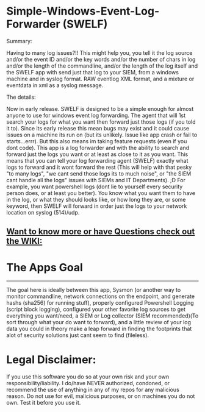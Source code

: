 # Simple-Windows-Event-Log-Forwarder (SWELF) 

Summary:

Having to many log issues?!! This might help you, you tell it the log source and/or the event ID and/or the key words and/or the number of chars in log and/or the length of the commandline, and/or the length of the log itself and the SWELF app with send just that log to your SIEM, from a windows machine and in syslog format. RAW eventlog XML format, and a mixture or eventdata in xml as a syslog message. 

The details:

Now in early release. SWELF is designed to be a simple enough for almost anyone to use for windows event log forwarding. The agent that will 1st search your logs for what you want then forward just those logs (if you told it to). 
Since its early release this mean bugs may exist and it could cause issues on a machine its run on (but its unlikely. Issue like app crash or fail to starts...errr). 
But this also means im taking feature requests (even if you dont code).
This app is a log forwarder and with the ability to search and forward just the logs you want or at least as close to it as you want. This means that you can tell your log forwarding agent (SWELF) exactly what logs to forward and it wont forward the rest (This will help with that pesky "to many logs", "we cant send those logs its to much noise", or "the SIEM cant handle all the logs" issues with SIEMs and IT Departments). ;D
For example, you want powershell logs (dont lie to yourself every security person does, or at least you better). You know what you want them to have in the log, or what they should looks like, or how long they are, or some keyword, then SWELF will forward in order just the logs to your network location on syslog (514)/udp. 

## [Want to know more or have Questions check out the WIKI:](https://github.com/ceramicskate0/SWELF/wiki)

# The Apps Goal
--------------------------------------------------------------------------------
The goal here is ideally between this app, Sysmon (or another way to monitor commandline, network connections on the endpoint, and generate hashs  (sha256) for running stuff), properly configured Powershell Logging (script block logging), configured your other favorite log sources to get everything you want/need, a SIEM or Log collector (SIEM recommended)(To sort through what your do want to forward), and a little review of your log data you could in theory make a leap forward in finding the footprints that alot of security solutions just cant seem to find (fileless). 


# Legal Disclaimer:
If you use this software you do so at your own risk and your own responsibility/liability. I do/have NEVER authorized, condoned, or recommend the use of anything in any of my repos for any malicious reason. Do not use for evil, malicious purposes, or on machines you do not own. Test it before you use it.
